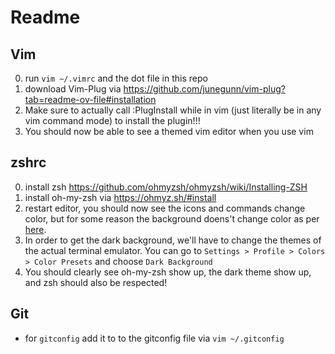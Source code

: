 # Readme
## Vim

0. run `vim ~/.vimrc` and the dot file in this repo
1. download Vim-Plug via https://github.com/junegunn/vim-plug?tab=readme-ov-file#installation
2. Make sure to actually call :PlugInstall while in vim (just literally be in any vim command mode) to install the plugin!!!
3. You should now be able to see a themed vim editor when you use vim

## zshrc

0. install zsh https://github.com/ohmyzsh/ohmyzsh/wiki/Installing-ZSH
1. install oh-my-zsh via https://ohmyz.sh/#install
2. restart editor, you should now see the icons and commands change color, but for some reason the background doens't change color as per [here](https://stackoverflow.com/q/14056007).
3. In order to get the dark background, we'll have to change the themes of the actual terminal emulator. You can go to `Settings > Profile > Colors > Color Presets` and choose `Dark Background`
4. You should clearly see oh-my-zsh show up, the dark theme show up, and zsh should also be respected!

## Git

- for `gitconfig` add it to to the gitconfig file via `vim ~/.gitconfig`
